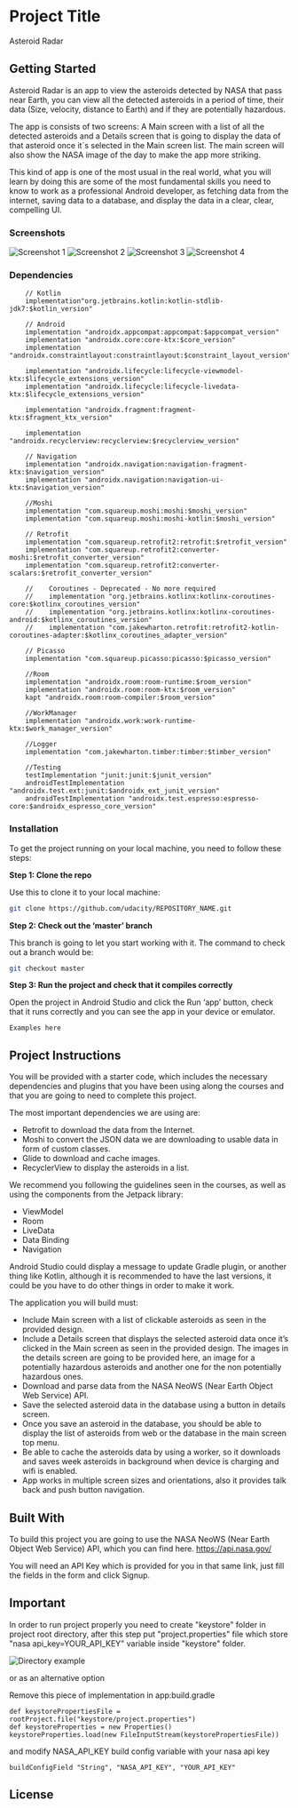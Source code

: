 # Project Title

Asteroid Radar

## Getting Started

Asteroid Radar is an app to view the asteroids detected by NASA that pass near Earth, you can view all the detected asteroids in a period of time, their data (Size, velocity, distance to Earth) and if they are potentially hazardous.

The app is consists of two screens: A Main screen with a list of all the detected asteroids and a Details screen that is going to display the data of that asteroid once it´s selected in the Main screen list. The main screen will also show the NASA image of the day to make the app more striking.

This kind of app is one of the most usual in the real world, what you will learn by doing this are some of the most fundamental skills you need to know to work as a professional Android developer, as fetching data from the internet, saving data to a database, and display the data in a clear, clear, compelling UI.

### Screenshots

![Screenshot 1](screenshots/screen_1.png)
![Screenshot 2](screenshots/screen_2.png)
![Screenshot 3](screenshots/screen_3.png)
![Screenshot 4](screenshots/screen_4.png)

### Dependencies

```
    // Kotlin
    implementation"org.jetbrains.kotlin:kotlin-stdlib-jdk7:$kotlin_version"

    // Android
    implementation "androidx.appcompat:appcompat:$appcompat_version"
    implementation "androidx.core:core-ktx:$core_version"
    implementation "androidx.constraintlayout:constraintlayout:$constraint_layout_version"

    implementation "androidx.lifecycle:lifecycle-viewmodel-ktx:$lifecycle_extensions_version"
    implementation "androidx.lifecycle:lifecycle-livedata-ktx:$lifecycle_extensions_version"

    implementation "androidx.fragment:fragment-ktx:$fragment_ktx_version"

    implementation "androidx.recyclerview:recyclerview:$recyclerview_version"

    // Navigation
    implementation "androidx.navigation:navigation-fragment-ktx:$navigation_version"
    implementation "androidx.navigation:navigation-ui-ktx:$navigation_version"

    //Moshi
    implementation "com.squareup.moshi:moshi:$moshi_version"
    implementation "com.squareup.moshi:moshi-kotlin:$moshi_version"

    // Retrofit
    implementation "com.squareup.retrofit2:retrofit:$retrofit_version"
    implementation "com.squareup.retrofit2:converter-moshi:$retrofit_converter_version"
    implementation "com.squareup.retrofit2:converter-scalars:$retrofit_converter_version"

    //    Coroutines - Deprecated - No more required
    //    implementation "org.jetbrains.kotlinx:kotlinx-coroutines-core:$kotlinx_coroutines_version"
    //    implementation "org.jetbrains.kotlinx:kotlinx-coroutines-android:$kotlinx_coroutines_version"
    //    implementation "com.jakewharton.retrofit:retrofit2-kotlin-coroutines-adapter:$kotlinx_coroutines_adapter_version"

    // Picasso
    implementation "com.squareup.picasso:picasso:$picasso_version"

    //Room
    implementation "androidx.room:room-runtime:$room_version"
    implementation "androidx.room:room-ktx:$room_version"
    kapt "androidx.room:room-compiler:$room_version"

    //WorkManager
    implementation "androidx.work:work-runtime-ktx:$work_manager_version"

    //Logger
    implementation "com.jakewharton.timber:timber:$timber_version"

    //Testing
    testImplementation "junit:junit:$junit_version"
    androidTestImplementation "androidx.test.ext:junit:$androidx_ext_junit_version"
    androidTestImplementation "androidx.test.espresso:espresso-core:$androidx_espresso_core_version"
```

### Installation

To get the project running on your local machine, you need to follow these steps:

**Step 1: Clone the repo**

Use this to clone it to your local machine:
```bash
git clone https://github.com/udacity/REPOSITORY_NAME.git
```

**Step 2: Check out the ‘master’ branch**

This branch is going to let you start working with it. The command to check out a branch would be:

```bash
git checkout master
```

**Step 3: Run the project and check that it compiles correctly**

Open the project in Android Studio and click the Run ‘app’ button, check that it runs correctly and you can see the app in your device or emulator.

```
Examples here
```
## Project Instructions

You will be provided with a starter code, which includes the necessary dependencies and plugins that you have been using along the courses and that you are going to need to complete this project.

The most important dependencies we are using are:
- Retrofit to download the data from the Internet.
- Moshi to convert the JSON data we are downloading to usable data in form of custom classes.
- Glide to download and cache images.
- RecyclerView to display the asteroids in a list.

We recommend you following the guidelines seen in the courses, as well as using the components from the Jetpack library:
- ViewModel
- Room
- LiveData
- Data Binding
- Navigation

Android Studio could display a message to update Gradle plugin, or another thing like Kotlin, although it is recommended to have the last versions, it could be you have to do other things in order to make it work.

The application you will build must:
- Include Main screen with a list of clickable asteroids as seen in the provided design.
- Include a Details screen that displays the selected asteroid data once it’s clicked in the Main screen as seen in the provided design. The images in the details screen are going to be provided here, an image for a potentially hazardous asteroids and another one for the non potentially hazardous ones.
- Download and parse data from the NASA NeoWS (Near Earth Object Web Service) API.
- Save the selected asteroid data in the database using a button in details screen.
- Once you save an asteroid in the database, you should be able to display the list of asteroids from web or the database in the main screen top menu.
- Be able to cache the asteroids data by using a worker, so it downloads and saves week asteroids in background when device is charging and wifi is enabled.
- App works in multiple screen sizes and orientations, also it provides talk back and push button navigation.


## Built With

To build this project you are going to use the NASA NeoWS (Near Earth Object Web Service) API, which you can find here.
https://api.nasa.gov/

You will need an API Key which is provided for you in that same link, just fill the fields in the form and click Signup.

## Important

In order to run project properly you need to create "keystore" folder in project root directory, after this step put "project.properties" file which store "nasa api_key=YOUR_API_KEY" variable inside "keystore" folder.

![Directory example](screenshots/important_notice.png)

or as an alternative option

Remove this piece of implementation in app:build.gradle

```
def keystorePropertiesFile = rootProject.file("keystore/project.properties")
def keystoreProperties = new Properties()
keystoreProperties.load(new FileInputStream(keystorePropertiesFile))
```

and modify NASA_API_KEY build config variable with your nasa api key

```
buildConfigField "String", "NASA_API_KEY", "YOUR_API_KEY"
```


## License


